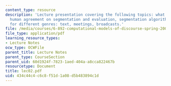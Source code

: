 ```yaml
---
content_type: resource
description: 'Lecture presentation covering the following topics: what is segmentation,
  human agreement on segmentation and evaluation, segmentation algorithms, and segmentation
  for different genres: text, meetings, broadcasts.'
file: /media/courses/6-892-computational-models-of-discourse-spring-2004/434c44c4c6c8f51d1a08d5b483894c1d_lec02.pdf
file_type: application/pdf
learning_resource_types:
- Lecture Notes
ocw_type: OCWFile
parent_title: Lecture Notes
parent_type: CourseSection
parent_uid: 60d1924f-7823-1aed-404a-a8cca822467b
resourcetype: Document
title: lec02.pdf
uid: 434c44c4-c6c8-f51d-1a08-d5b483894c1d
---
```

